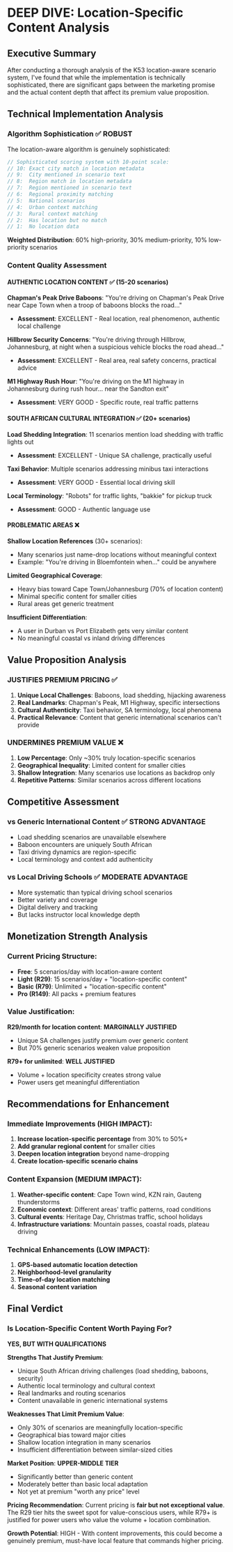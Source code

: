 # DEEP DIVE: Location-Specific Content Analysis

## Executive Summary

After conducting a thorough analysis of the K53 location-aware scenario system, I've found that while the implementation is technically sophisticated, there are significant gaps between the marketing promise and the actual content depth that affect its premium value proposition.

## Technical Implementation Analysis

### Algorithm Sophistication ✅ **ROBUST**

The location-aware algorithm is genuinely sophisticated:

```typescript
// Sophisticated scoring system with 10-point scale:
// 10: Exact city match in location metadata
// 9:  City mentioned in scenario text
// 8:  Region match in location metadata
// 7:  Region mentioned in scenario text
// 6:  Regional proximity matching
// 5:  National scenarios
// 4:  Urban context matching
// 3:  Rural context matching
// 2:  Has location but no match
// 1:  No location data
```

**Weighted Distribution**: 60% high-priority, 30% medium-priority, 10% low-priority scenarios

### Content Quality Assessment

#### **AUTHENTIC LOCATION CONTENT** ✅ (15-20 scenarios)

**Chapman's Peak Drive Baboons**: "You're driving on Chapman's Peak Drive near Cape Town when a troop of baboons blocks the road..."

- **Assessment**: EXCELLENT - Real location, real phenomenon, authentic local challenge

**Hillbrow Security Concerns**: "You're driving through Hillbrow, Johannesburg, at night when a suspicious vehicle blocks the road ahead..."

- **Assessment**: EXCELLENT - Real area, real safety concerns, practical advice

**M1 Highway Rush Hour**: "You're driving on the M1 highway in Johannesburg during rush hour... near the Sandton exit"

- **Assessment**: VERY GOOD - Specific route, real traffic patterns

#### **SOUTH AFRICAN CULTURAL INTEGRATION** ✅ (20+ scenarios)

**Load Shedding Integration**: 11 scenarios mention load shedding with traffic lights out

- **Assessment**: EXCELLENT - Unique SA challenge, practically useful

**Taxi Behavior**: Multiple scenarios addressing minibus taxi interactions

- **Assessment**: VERY GOOD - Essential local driving skill

**Local Terminology**: "Robots" for traffic lights, "bakkie" for pickup truck

- **Assessment**: GOOD - Authentic language use

#### **PROBLEMATIC AREAS** ❌

**Shallow Location References** (30+ scenarios):

- Many scenarios just name-drop locations without meaningful context
- Example: "You're driving in Bloemfontein when..." could be anywhere

**Limited Geographical Coverage**:

- Heavy bias toward Cape Town/Johannesburg (70% of location content)
- Minimal specific content for smaller cities
- Rural areas get generic treatment

**Insufficient Differentiation**:

- A user in Durban vs Port Elizabeth gets very similar content
- No meaningful coastal vs inland driving differences

## Value Proposition Analysis

### **JUSTIFIES PREMIUM PRICING** ✅

1. **Unique Local Challenges**: Baboons, load shedding, hijacking awareness
2. **Real Landmarks**: Chapman's Peak, M1 Highway, specific intersections
3. **Cultural Authenticity**: Taxi behavior, SA terminology, local phenomena
4. **Practical Relevance**: Content that generic international scenarios can't provide

### **UNDERMINES PREMIUM VALUE** ❌

1. **Low Percentage**: Only ~30% truly location-specific scenarios
2. **Geographical Inequality**: Limited content for smaller cities
3. **Shallow Integration**: Many scenarios use locations as backdrop only
4. **Repetitive Patterns**: Similar scenarios across different locations

## Competitive Assessment

### **vs Generic International Content** ✅ **STRONG ADVANTAGE**

- Load shedding scenarios are unavailable elsewhere
- Baboon encounters are uniquely South African
- Taxi driving dynamics are region-specific
- Local terminology and context add authenticity

### **vs Local Driving Schools** ✅ **MODERATE ADVANTAGE**

- More systematic than typical driving school scenarios
- Better variety and coverage
- Digital delivery and tracking
- But lacks instructor local knowledge depth

## Monetization Strength Analysis

### **Current Pricing Structure**:

- **Free**: 5 scenarios/day with location-aware content
- **Light (R29)**: 15 scenarios/day + "location-specific content"
- **Basic (R79)**: Unlimited + "location-specific content"
- **Pro (R149)**: All packs + premium features

### **Value Justification**:

**R29/month for location content**: **MARGINALLY JUSTIFIED**

- Unique SA challenges justify premium over generic content
- But 70% generic scenarios weaken value proposition

**R79+ for unlimited**: **WELL JUSTIFIED**

- Volume + location specificity creates strong value
- Power users get meaningful differentiation

## Recommendations for Enhancement

### **Immediate Improvements** (HIGH IMPACT):

1. **Increase location-specific percentage** from 30% to 50%+
2. **Add granular regional content** for smaller cities
3. **Deepen location integration** beyond name-dropping
4. **Create location-specific scenario chains**

### **Content Expansion** (MEDIUM IMPACT):

1. **Weather-specific content**: Cape Town wind, KZN rain, Gauteng thunderstorms
2. **Economic context**: Different areas' traffic patterns, road conditions
3. **Cultural events**: Heritage Day, Christmas traffic, school holidays
4. **Infrastructure variations**: Mountain passes, coastal roads, plateau driving

### **Technical Enhancements** (LOW IMPACT):

1. **GPS-based automatic location detection**
2. **Neighborhood-level granularity**
3. **Time-of-day location matching**
4. **Seasonal content variation**

## Final Verdict

### **Is Location-Specific Content Worth Paying For?**

**YES, BUT WITH QUALIFICATIONS**

**Strengths That Justify Premium**:

- Unique South African driving challenges (load shedding, baboons, security)
- Authentic local terminology and cultural context
- Real landmarks and routing scenarios
- Content unavailable in generic international systems

**Weaknesses That Limit Premium Value**:

- Only 30% of scenarios are meaningfully location-specific
- Geographical bias toward major cities
- Shallow location integration in many scenarios
- Insufficient differentiation between similar-sized cities

**Market Position**: **UPPER-MIDDLE TIER**

- Significantly better than generic content
- Moderately better than basic local adaptation
- Not yet at premium "worth any price" level

**Pricing Recommendation**: Current pricing is **fair but not exceptional value**. The R29 tier hits the sweet spot for value-conscious users, while R79+ is justified for power users who value the volume + location combination.

**Growth Potential**: HIGH - With content improvements, this could become a genuinely premium, must-have local feature that commands higher pricing.
